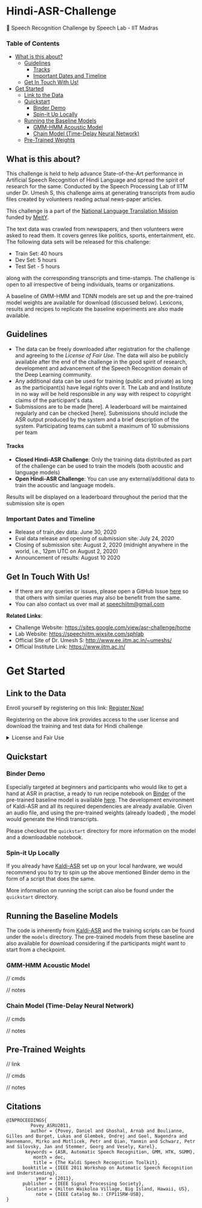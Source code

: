 # Hindi-ASR-Challenge
🎯 Speech Recognition Challenge by Speech Lab - IIT Madras

### Table of Contents
   * [What is this about?](#what-is-this-about)
      * [Guidelines](#guidelines)
         * [Tracks](#tracks)
         * [Important Dates and Timeline](#important-dates-and-timeline)
      * [Get In Touch With Us!](#get-in-touch-with-us)
   * [Get Started](#get-started)
      * [Link to the Data](#link-to-the-data)
      * [Quickstart](#quickstart)
         * [Binder Demo](#binder-demo)
         * [Spin-it Up Locally](#spin-it-up-locally)
      * [Running the Baseline Models](#running-the-baseline-models)
         * [GMM-HMM Acoustic Model](#gmm-hmm-acoustic-model)
         * [Chain Model (Time-Delay Neural Network)](#chain-model-time-delay-neural-network)
      * [Pre-Trained Weights](#pre-trained-weights)

## What is this about?
This challenge is held to help advance State-of-the-Art performance in Artificial Speech Recognition of Hindi Language
and spread the spirit of research for the same. Conducted by the Speech Processing Lab of IITM under Dr. Umesh S, this challenge
aims at generating transcripts from audio files created by volunteers reading actual news-paper articles. 

This challenge is a part of the [National Language Translation Mission](http://psa.gov.in/pmstiac-missions/natural-language-translation) 
funded by [MeitY](https://meity.gov.in/).

The text data was crawled from newspapers, and then volunteers were asked to read them. It covers genres like politics, 
sports, entertainment, etc. 
The following data sets will be released for this challenge:
- Train Set: 40 hours
- Dev Set: 5 hours
- Test Set - 5 hours 

along with the corresponding transcripts and time-stamps. The challenge is open to all 
irrespective of being individuals, teams or organizations. 

A baseline of GMM-HMM and TDNN models are set up and the pre-trained model weights are available for download (discussed
below). Lexicons, results and recipes to replicate the baseline experiments are also made available.


## Guidelines
- The data can be freely downloaded after registration for the challenge and agreeing to the *License of Fair Use*. The data 
will also be publicly available after the end of the challenge in the good spirit of research, development and 
advancement of the Speech Recognition domain of the Deep Learning community.
- Any additional data can be used for training (public and private) as long as the participant(s) have legal rights over 
it. The Lab and and Institute in no way will be held responsible in any way with respect to copyright claims of the 
participant's data.
- Submissions are to be made [here]. A leaderboard will be maintained regularly and can be checked [here]. Submissions 
should include the ASR output produced by the system and a brief description of the system. Participating teams can 
submit a maximum of 10 submissions per team

#### Tracks
- **Closed Hindi-ASR Challenge**: Only the training data distributed as part of the challenge can be used to train the 
models (both acoustic and language models)
- **Open Hindi-ASR Challenge**: You can use any external/additional data to train the acoustic and language models.  

Results will be displayed on a leaderboard throughout the period that the submission site is open

### Important Dates and Timeline
- Release of train,dev data: June 30, 2020
- Eval data release and opening of submission site: July 24, 2020
- Closing of submission site: August 2, 2020 (midnight anywhere in the world, i.e., 12pm UTC on August 2, 2020)
- Announcement of results: August 10 2020

## Get In Touch With Us!
- If there are any queries or issues, please open a GitHub Issue [here](https://github.com/Syzygianinfern0/Hindi-ASR-Challenge/issues/new) so that others with similar queries may also be benefit from the same.
- You can also contact us over mail at speechiitm@gmail.com
 
**Related Links**:
- Challenge Website: https://sites.google.com/view/asr-challenge/home
- Lab Website: https://speechiitm.wixsite.com/sphlab
- Official Site of Dr. Umesh S: http://www.ee.iitm.ac.in/~umeshs/
- Official Institute Link: https://www.iitm.ac.in/

# Get Started
## Link to the Data
Enroll yourself by registering on this link: [Register Now!](https://forms.gle/aR7e28YjgB3g5fgW6)

Registering on the above link provides access to the user license and download the training and test data for Hindi 
challenge

<details> <summary>License and Fair Use</summary> 

### IITM Hindi Speech Corpus: a corpus of native Hindi Speech Corpus Licence Agreement
 
This Agreement is made between Speech lab IITM (Speech-IITM) and the LICENSEE, whereas Speech-IITM , through its 
Research Unit "Speech lab", collected a corpus of speech utterances in various Indian metropolitan cities. This 
agreement refthe IITM Hindi Speech corpus data set, in the following referred to as DATA, which consists of utterances 
and related transcriptions from people aged between 20 and 60. 

The Property Rights of IITM Hindi Speech Corpus DATA are owned by Speech-IITM. The LICENSEE is interested in acquiring 
a license to use IITM Hindi Speech Corpus DATA only for research purposes. It is hereby agreed as follows:

#### 1 - Object
Speech-IITM grants LICENSEE a non exclusive, non transferable, non sublicensable, unlimited, free of cost licence of 
the DATA. LICENSEE will use the DATA for research purposes and agrees that the DATA, in whole or in part, shall not be 
distributed or delivered to any third party.

#### 2 – Property Rights
The licence issued within this Agreement does not confer any title and/or right to LICENSEE on the DATA and, for this 
reason, LICENSEE cannot proceed to any record, assignment and/or concession as sub-license of the named DATA and of the 
relative rights of use. It is expressly understood that the DATA, and the related rights or titles of copyrights able to 
protect completely or partially the DATA, will remain in the whole property of Speech-IITM, and they can be used by 
LICENSEE only for research purposes hereby defined.

#### 3 – Limitation of Warranty and Liability
Speech-IITM makes no representations about the suitability, use, or performance of the DATA for any purpose. The DATA 
are provided “as is,” without express or implied warranties including, but not limited to, any implied warranties of 
merchantability, fitness for a particular purpose, or non-infringement with respect to the DATA. Speech-IITM is not 
obliged to support or issue updates to the DATA. Speech-IITM shall not be liable for any damages, including direct, 
indirect, incidental, special or consequential damages for loss of profits, revenue, data or data use, incurred by 
LICENSEE or any third Party, whether in an action in contract or tort, even if any person has been advised of the 
possibility of such damages.

#### 4 – Duration
The License under this Agreement shall come into force starting from the date hereof. The License will terminate 
immediately, without notice by Speech-IITM, if LICENSEE fails to comply with the terms and conditions of this Agreement. 
Upon termination of this License, LICENSEE shall immediately discontinue all use of DATA provided hereunder, and return 
to Speech-IITM or destroy the original and all copies of all such DATA. All of LICENSEE obligations under this Agreement 
shall survive the termination of the License.

#### 5 - Indemnification
LICENSEE agrees to hold harmless, indemnify, and defend Speech-IITM, its Trustees, officers, employees, and agents from 
and against any loss, damage, liability, claim of loss, lawsuit, cause of action, or other claim asserted against them 
or any of them arising out of, or in any way connected with, LICENSEE performance of any activity hereunder.

#### 6 – Publications Credit
LICENSEE shall acknowledge Speech-IITM with appropriate citations in any publication or any public presentation 
containing results obtained through the use of the DATA as well as to demonstrate the DATA, expressly stating that 
within the Project Speech-IITM has developed and owns the DATA, including a citation to the following publications:

“IITM Hindi Speech Corpus: a corpus of native Hindi Speech Corpus” - Speech signal processing lab, IIT Madras.

#### 7 – Applicable Law
Any controversy or claim of whatsoever nature arising out of or relating in any manner whatsoever to this Agreement or 
any breach of any terms of this Agreement shall be governed by and construed in all respects in accordance with the 
laws of India.

LICENSEE hereby irrevocably acknowledges and agrees that the Court of India shall have India exclusive jurisdiction to 
resolve any controversy or claim of whatsoever nature arising out of, or relating in any manner to this Agreement, any 
terms of this Agreement, or any breach of this Agreement or any such terms.

#### 8 – Privacy regulation

Your personal data shall be processed only for internal usage by Speech-IITM. In signing this licence you confirm that 
you have read and understood the privacy policy and that you consent to the processing of your personal data by 
Speech-IITM staff.

</details>

## Quickstart
### Binder Demo
Especially targeted at beginners and participants who would like to get a hand at ASR in practise, a ready to run recipe
notebook on [Binder](https://mybinder.org/) of the pre-trained baseline model is available 
[here](https://mybinder.org/v2/gh/Syzygianinfern0/WAV2TEXT.git/master). The development environment of Kaldi-ASR and all
its required dependencies are already available. Given an audio file, and using the pre-trained weights (already loaded)
, the model would generate the Hindi transcripts.

Please checkout the `quickstart` directory for more information on the model and a downloadable notebook. 

### Spin-it Up Locally
If you already have [Kaldi-ASR](https://kaldi-asr.org/) set up on your local hardware, we would recommend you to try to 
spin up the above mentioned Binder demo in the form of a script that does the same.

More information on running the script can also be found under the `quickstart` directory.

## Running the Baseline Models
The code is inherently from [Kaldi-ASR](https://kaldi-asr.org/) and the training scripts can be found under the 
`models` directory. The pre-trained models from these baseline are also available for download considering if the 
participants might want to start from a checkpoint.

### GMM-HMM Acoustic Model
// cmds

// notes

### Chain Model (Time-Delay Neural Network)
// cmds

// notes

## Pre-Trained Weights
// link

// cmds

// notes

## Citations
```
@INPROCEEDINGS{
         Povey_ASRU2011,
         author = {Povey, Daniel and Ghoshal, Arnab and Boulianne, Gilles and Burget, Lukas and Glembek, Ondrej and Goel, Nagendra and Hannemann, Mirko and Motlicek, Petr and Qian, Yanmin and Schwarz, Petr and Silovsky, Jan and Stemmer, Georg and Vesely, Karel},
       keywords = {ASR, Automatic Speech Recognition, GMM, HTK, SGMM},
          month = dec,
          title = {The Kaldi Speech Recognition Toolkit},
      booktitle = {IEEE 2011 Workshop on Automatic Speech Recognition and Understanding},
           year = {2011},
      publisher = {IEEE Signal Processing Society},
       location = {Hilton Waikoloa Village, Big Island, Hawaii, US},
           note = {IEEE Catalog No.: CFP11SRW-USB},
}
```
